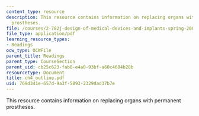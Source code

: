 ```yaml
---
content_type: resource
description: This resource contains information on replacing organs with permanent
  prostheses.
file: /courses/2-782j-design-of-medical-devices-and-implants-spring-2006/769d341e657d9a3f58932329dad37b7e_ch4_outline.pdf
file_type: application/pdf
learning_resource_types:
- Readings
ocw_type: OCWFile
parent_title: Readings
parent_type: CourseSection
parent_uid: cb25c623-fab8-e4a0-93bf-a60c4604b28b
resourcetype: Document
title: ch4_outline.pdf
uid: 769d341e-657d-9a3f-5893-2329dad37b7e
---
```

This resource contains information on replacing organs with permanent prostheses.


